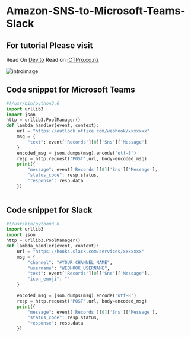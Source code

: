 # Amazon-SNS-to-Microsoft-Teams-Slack

## For tutorial Please visit 
Read On [Dev.to](https://dev.to/anuvindhs/how-to-send-aws-notifications-aws-sns-to-microsoft-teams-1d1l)
Read on [iCTPro.co.nz](https://ictpro.co.nz/how-to-send-aws-notifications-aws-sns-to-microsoft-teams/)

![introimage](https://dev-to-uploads.s3.amazonaws.com/uploads/articles/tpf2trjki62z5qmrgmwf.png)
## Code snippet for Microsoft Teams

```python
#!/usr/bin/python3.6
import urllib3 
import json
http = urllib3.PoolManager() 
def lambda_handler(event, context): 
    url = "https://outlook.office.com/webhook/xxxxxxx"    
    msg = {
        "text": event['Records'][0]['Sns']['Message']
    }
    encoded_msg = json.dumps(msg).encode('utf-8')
    resp = http.request('POST',url, body=encoded_msg)
    print({
        "message": event['Records'][0]['Sns']['Message'], 
        "status_code": resp.status, 
        "response": resp.data
    })
    
 ```

## Code snippet for Slack
```python
#!/usr/bin/python3.6
import urllib3
import json
http = urllib3.PoolManager()
def lambda_handler(event, context):
    url = "https://hooks.slack.com/services/xxxxxxx"
    msg = {
        "channel": "#YOUR_CHANNEL_NAME",
        "username": "WEBHOOK_USERNAME",
        "text": event['Records'][0]['Sns']['Message'],
        "icon_emoji": ""
    }
    
    encoded_msg = json.dumps(msg).encode('utf-8')
    resp = http.request('POST',url, body=encoded_msg)
    print({
        "message": event['Records'][0]['Sns']['Message'], 
        "status_code": resp.status, 
        "response": resp.data
    })
```
